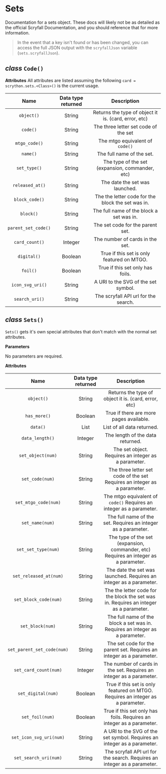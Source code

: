 # Sets

Documentation for a sets object. These docs will likely not be as detailed as the official Scryfall Documentation, and you should reference that for more information.

>In the event that a key isn't found or has been changed, you can access the full JSON output with the `scryfallJson` variable (`sets.scryfallJson`).

## *class* `Code()`

**Attributes**
All attributes are listed assuming the following
`card = scrython.sets.<Class>()` is the current usage.

|Name|Data type returned|Description|
|:---:|:---:|:---:|
|`object()`|String|Returns the type of object it is. (card, error, etc)|
|`code()`|String|The three letter set code of the set|
|`mtgo_code()`|String|The mtgo equivalent of `code()`|
|`name()`|String|The full name of the set.|
|`set_type()`|String|The type of the set (expansion, commander, etc)|
|`released_at()`|String|The date the set was launched.|
|`block_code()`|String|The the letter code for the block the set was in.|
|`block()`|String|The full name of the block a set was in.|
|`parent_set_code()`|String| The set code for the parent set.|
|`card_count()`|Integer| The number of cards in the set.|
|`digital()`|Boolean| True if this set is only featured on MTGO.|
|`foil()`|Boolean|True if this set only has foils.|
|`icon_svg_uri()`|String| A URI to the SVG of the set symbol.|
|`search_uri()`|String|The scryfall API url for the search.|

## *class* `Sets()`

`Sets()` gets it's own special attributes that don't match with the normal set attributes.

**Parameters**

No parameters are required.

**Attributes**

|Name|Data type returned|Description|
|:---:|:---:|:---:|
|`object()`|String|Returns the type of object it is. (card, error, etc)|
|`has_more()`|Boolean| True if there are more pages available.|
|`data()`|List| List of all data returned.|
|`data_length()`|Integer|The length of the data returned.|
|`set_object(num)`|String| The set object. Requires an integer as a parameter.|
|`set_code(num)`|String|The three letter set code of the set Requires an integer as a parameter.|
|`set_mtgo_code(num)`|String|The mtgo equivalent of `code()` Requires an integer as a parameter.|
|`set_name(num)`|String|The full name of the set. Requires an integer as a parameter.|
|`set_set_type(num)`|String|The type of the set (expansion, commander, etc) Requires an integer as a parameter.|
|`set_released_at(num)`|String|The date the set was launched. Requires an integer as a parameter.|
|`set_block_code(num)`|String|The the letter code for the block the set was in. Requires an integer as a parameter.|
|`set_block(num)`|String|The full name of the block a set was in. Requires an integer as a parameter.|
|`set_parent_set_code(num)`|String| The set code for the parent set. Requires an integer as a parameter.|
|`set_card_count(num)`|Integer| The number of cards in the set. Requires an integer as a parameter.|
|`set_digital(num)`|Boolean| True if this set is only featured on MTGO. Requires an integer as a parameter.|
|`set_foil(num)`|Boolean|True if this set only has foils. Requires an integer as a parameter.|
|`set_icon_svg_uri(num)`|String| A URI to the SVG of the set symbol. Requires an integer as a parameter.|
|`set_search_uri(num)`|String|The scryfall API url for the search. Requires an integer as a parameter.|
